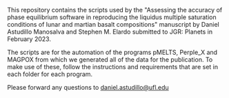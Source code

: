 This repository contains the scripts used by the "Assessing the accuracy of phase equilibrium software in reproducing the liquidus multiple saturation conditions of lunar and martian basalt compositions"  manuscript by Daniel Astudillo Manosalva and Stephen M. Elardo submitted to JGR: Planets in February 2023.

The scripts are for the automation of the programs pMELTS, Perple_X and MAGPOX from which we generated all of the data for the publication. To make use of these, follow the instructions and requirements that are set in each folder for each program.

Please forward any questions to daniel.astudillo@ufl.edu
